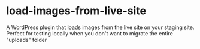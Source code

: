 load-images-from-live-site
==========================

A WordPress plugin that loads images from the live site on your staging site.  Perfect for testing locally when you don't want to migrate the entire "uploads" folder

